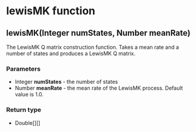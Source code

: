 lewisMK function
================
lewisMK(Integer **numStates**, Number **meanRate**)
---------------------------------------------------

The LewisMK Q matrix construction function. Takes a mean rate and a number of states and produces a LewisMK Q matrix.

### Parameters

- Integer **numStates** - the number of states
- Number **meanRate** - the mean rate of the LewisMK process. Default value is 1.0.

### Return type

- Double[][]



